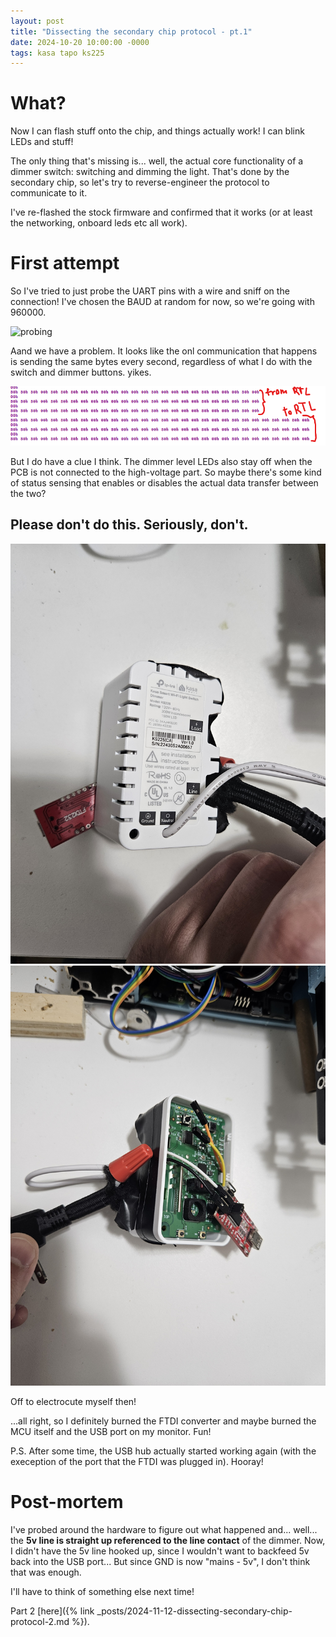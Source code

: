 ```yaml
---
layout: post
title: "Dissecting the secondary chip protocol - pt.1"
date: 2024-10-20 10:00:00 -0000
tags: kasa tapo ks225
---
```


# What?

Now I can flash stuff onto the chip, and things actually work! I can blink LEDs and stuff! 

The only thing that's missing is... well, the actual core functionality of a dimmer switch: switching and dimming the light. That's done by the secondary chip, so let's try to reverse-engineer the protocol to communicate to it.

I've re-flashed the stock firmware and confirmed that it works (or at least the networking, onboard leds etc all work).

# First attempt

So I've tried to just probe the UART pins with a wire and sniff on the connection! I've chosen the BAUD at random for now, so we're going with 960000.

![probing](/assets/images/2024-10-20-dissecting-secondary-chip-protocol/probing.jpg)


Aand we have a problem. It looks like the onl communication that happens is sending the same bytes every second, regardless of what I do with the switch and dimmer buttons. yikes.

![protocol sniff](/assets/images/2024-10-20-dissecting-secondary-chip-protocol/protocol-sniff.png)

But I do have a clue I think. The dimmer level LEDs also stay off when the PCB is not connected to the high-voltage part. So maybe there's some kind of status sensing that enables or disables the actual data transfer between the two?

## Please don't do this. Seriously, don't.
![janky mains setup 1](/assets/images/2024-10-20-dissecting-secondary-chip-protocol/jank-1.jpg)
![janky mains setup 2](/assets/images/2024-10-20-dissecting-secondary-chip-protocol/jank-2.jpg)

Off to electrocute myself then!

...all right, so I definitely burned the FTDI converter and maybe burned the MCU itself and the USB port on my monitor. Fun! 

P.S. After some time, the USB hub actually started working again (with the exeception of the port that the FTDI was plugged in). Hooray!

# Post-mortem

I've probed around the hardware to figure out what happened and... well... the **5v line is straight up referenced to the line contact** of the dimmer. Now, I didn't have the 5v line hooked up, since I wouldn't want to backfeed 5v back into the USB port... But since GND is now "mains - 5v", I don't think that was enough.

I'll have to think of something else next time!

Part 2 [here]({% link _posts/2024-11-12-dissecting-secondary-chip-protocol-2.md %}).